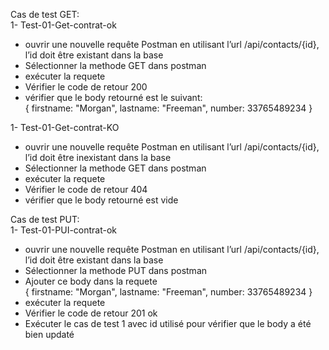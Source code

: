 Cas de test GET: <br>
1- Test-01-Get-contrat-ok <br>
- ouvrir une nouvelle requête Postman  en utilisant l’url /api/contacts/{id}, l’id doit être existant dans la base <br>
- Sélectionner la methode GET dans postman <br>
- exécuter la requete <br>
- Vérifier le code de retour 200 <br>
- vérifier que le body retourné est le suivant: <br>
 {
firstname: "Morgan",
lastname: "Freeman",
number: 33765489234
}


1- Test-01-Get-contrat-KO <br>
- ouvrir une nouvelle requête Postman  en utilisant l’url /api/contacts/{id}, l’id doit être inexistant dans la base <br>
- Sélectionner la methode GET dans postman <br>
- exécuter la requete <br>
- Vérifier le code de retour 404 <br>
- vérifier que le body retourné est vide <br>


Cas de test PUT: <br>
1- Test-01-PUI-contrat-ok <br>
- ouvrir une nouvelle requête Postman  en utilisant l’url /api/contacts/{id}, l’id doit être existant dans la base <br>
- Sélectionner la methode PUT dans postman <br>
- Ajouter ce body dans la requete <br>
 {
firstname: "Morgan",
lastname: "Freeman",
number: 33765489234
}
- exécuter la requete <br>
- Vérifier le code de retour 201 ok <br>
- Exécuter le cas de test 1 avec id utilisé pour vérifier que le body a été bien updaté
